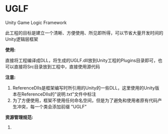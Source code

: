 # UGLF
Unity Game Logic Framework

此工程的目标是建立一个清晰、方便使用、所见即所得，可以节省大量开发时间的Unity逻辑层框架

**使用:**

直接将工程编译成DLL，将生成的UGLF.dll放到Unity工程的Plugins目录即可，也可以直接将Src目录放到工程中，直接使用源代码

**注意:**

1. ReferenceDlls是框架编写时所引用的Unity的一些DLL，这里使用的Unity版本在ReferenceDlls的"说明.txt"文件中标注
2. 为了方便使用，框架不使用任何命名空间，但是为了避免和使用者原有代码产生冲突，每一个类会添加前缀 "UGLF"

**资源管理规范:**

1. ​